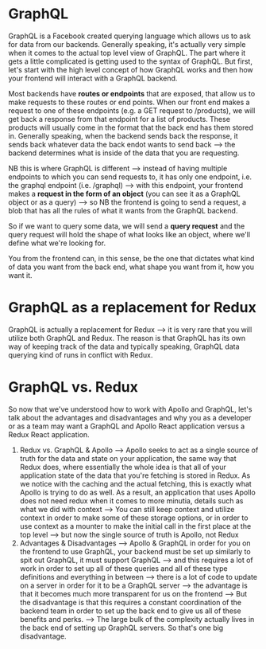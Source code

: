 # GraphQL

GraphQL is a Facebook created querying language which allows us to ask for data from our backends. Generally speaking, it's actually very simple when it comes to the actual top level view of GraphQL. The part where it gets a little complicated is getting used to the syntax of GraphQL. But first, let's start with the high level concept of how GraphQL works and then how your frontend will interact with a GraphQL backend.

Most backends have **routes or endpoints** that are exposed, that allow us to make requests to these routes or end points. When our front end makes a request to one of these endpoints (e.g. a GET request to /products), we will get back a response from that endpoint for a list of products. These products will usually come in the format that the back end has them stored in. Generally speaking, when the backend sends back the response, it sends back whatever data the back endot wants to send back --> the backend determines what is inside of the data that you are requesting.

NB this is where GraphQL is different --> instead of having multiple endpoints to which you can send requests to, it has only one endpoint, i.e. the graphql endpoint (i.e. /graphql) --> with this endpoint, your frontend makes a **request in the form of an object** (you can see it as a GraphQL object or as a query) --> so NB the frontend is going to send a request, a blob that has all the rules of what it wants from the GraphQL backend.

So if we want to query some data, we will send a **query request** and the query request will hold the shape of what looks like an object, where we'll define what we're looking for.

You from the frontend can, in this sense, be the one that dictates what kind of data you want from the back end, what shape you want from it, how you want it.

# GraphQL as a replacement for Redux
GraphQL is actually a replacement for Redux --> it is very rare that you will utilize both GraphQL and Redux. The reason is that GraphQL has its own way of keeping track of the data and typically speaking, GraphQL data querying kind of runs in conflict with Redux.

# GraphQL vs. Redux
So now that we've understood how to work with Apollo and GraphQL, let's talk about the advantages and disadvantages and why you as a developer or as a team may want a GraphQL and Apollo React application versus a Redux React application.

1. Redux vs. GraphQL & Apollo --> Apollo seeks to act as a single source of truth for the data and state on your application, the same way that Redux does, where essentially the whole idea is that all of your application state of the data that you're fetching is stored in Redux. As we notice with the caching and the actual fetching, this is exactly what Apollo is trying to do as well. As a result, an application that uses Apollo does not need redux when it comes to more minutia, details such as what we did with context --> You can still keep context and utilize context in order to make some of these storage options, or in order to use context as a mounter to make the initial call in the first place at the top level --> but now the single source of truth is Apollo, not Redux
2. Advantages & Disadvantages --> Apollo & GraphQL in order for you on the frontend to use GraphQL, your backend must be set up similarly to spit out GraphQL, it must support GraphQL --> and this requires a lot of work in order to set up all of these queries and all of these type definitions and everything in between --> there is a lot of code to update on a server in order for it to be a GraphQL server --> the advantage is that it becomes much more transparent for us on the frontend --> But the disadvantage is that this requires a constant coordination of the backend team in order to set up the back end to give us all of these benefits and perks. --> The large bulk of the complexity actually lives in the back end of setting up GraphQL servers. So that's one big disadvantage.